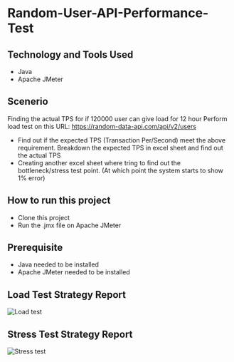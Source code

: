 # Random-User-API-Performance-Test

## Technology and Tools Used
- Java
- Apache JMeter

## Scenerio
Finding the actual TPS for if 120000 user can give load for 12 hour
Perform load test on this URL: https://random-data-api.com/api/v2/users
- Find out if the expected TPS (Transaction Per/Second) meet the above requirement. Breakdown the expected TPS in excel sheet and find out the actual TPS
- Creating another excel sheet where tring to find out the bottleneck/stress test point. (At which point the system starts to show 1% error)

## How to run this project
- Clone this project
- Run the .jmx file on Apache JMeter

## Prerequisite
- Java needed to be installed
- Apache JMeter needed to be installed

## Load Test Strategy Report
![Load test](https://user-images.githubusercontent.com/52536969/215562474-34ebfe0d-e239-4b68-a76c-9cd105863f6a.png)

## Stress Test Strategy Report
![Stress test](https://user-images.githubusercontent.com/52536969/215562560-a2b3385c-31a8-4d63-abc3-76fe5a9ab26f.png)
